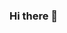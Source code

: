 ### Hi there 👋

<!--
**josiesantosam/josiesantosam** is a ✨ _special_ ✨ repository because its `README.md` (this file) appears on your GitHub profile.

- Eu atualmente trabalho como assistente administrativa.
- 🌱 Estou iniciando meus estudos em análise de dados com Python..
- 🤔 Buscando aprender mais sobre banco de dados...
- 📫 Me encontre em: https://www.linkedin.com/in/joselita-santos-079a011a0/
- 😄 Pronomes: Ela/dela
- ⚡ Fun fact: Adoro assistir séries!
